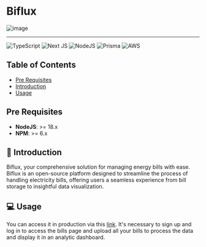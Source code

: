 # Biflux

![image](https://github.com/mkmuniz/Biflux/assets/65512888/734ea2ad-1918-4572-bd8e-508d473dd1ab)

---

![TypeScript](https://img.shields.io/badge/typescript-%23007ACC.svg?style=for-the-badge&logo=typescript&logoColor=white)
![Next JS](https://img.shields.io/badge/Next-black?style=for-the-badge&logo=next.js&logoColor=white)
![NodeJS](https://img.shields.io/badge/node.js-%3E=18.x-green?style=for-the-badge&logo=node.js&logoColor=white)
![Prisma](https://img.shields.io/badge/Prisma-3.x-3982CE?style=for-the-badge&logo=Prisma&logoColor=white)
![AWS](https://img.shields.io/badge/AWS-%23FF9900.svg?style=for-the-badge&logo=amazon-aws&logoColor=white)

## Table of Contents
- [Pre Requisites](#Pre-requisites)
- [Introduction](#📜-Introduction)
- [Usage](#💻-Usage)

## Pre Requisites

- **NodeJS**: >= 18.x
- **NPM**: >= 6.x

## 📜 Introduction

Biflux, your comprehensive solution for managing energy bills with ease. Biflux is an open-source platform designed to streamline the process of handling electricity bills, offering users a seamless experience from bill storage to insightful data visualization.

  
## 💻 Usage

You can access it in production via this [link](https://biflux.vercel.app/home). It's necessary to sign up and log in to access the bills page and upload all your bills to process the data and display it in an analytic dashboard.

